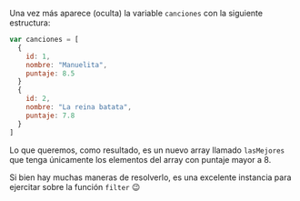 Una vez más aparece (oculta) la variable `canciones` con la siguiente estructura:

``` javascript
var canciones = [
  {
    id: 1,
    nombre: "Manuelita",
    puntaje: 8.5
  }
  {
    id: 2,
    nombre: "La reina batata",
    puntaje: 7.8
  }
]
```


Lo que queremos, como resultado, es un nuevo array llamado `lasMejores` que tenga únicamente los elementos del array con puntaje mayor a 8.

Si bien hay muchas maneras de resolverlo, es una excelente instancia para ejercitar sobre la función `filter` :wink: